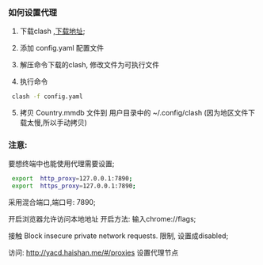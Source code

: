 ### 如何设置代理

  1. 下载clash ,[下载地址](https://github.com/Dreamacro/clash/releases);

  2. 添加 config.yaml 配置文件

  3. 解压命令下载的clash, 修改文件为可执行文件

  4. 执行命令 
  ```sh
   clash -f config.yaml           
  ```` 

  5.  拷贝 Country.mmdb 文件到 用户目录中的 ~/.config/clash (因为地区文件下载太慢,所以手动拷贝)

 ### 注意: 

要想终端中也能使用代理需要设置;  
```sh
 export  http_proxy=127.0.0.1:7890;
 export  https_proxy=127.0.0.1:7890;
```

采用混合端口,端口号: 7890;


开启浏览器允许访问本地地址
开启方法:
输入chrome://flags;  

接触 Block insecure private network requests. 限制, 设置成disabled;

访问: http://yacd.haishan.me/#/proxies 设置代理节点



      